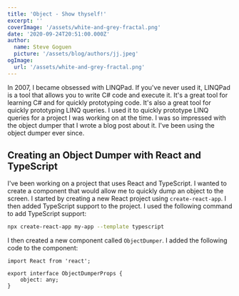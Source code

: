 ```yaml
---
title: 'Object - Show thyself!'
excerpt: ''
coverImage: '/assets/white-and-grey-fractal.png'
date: '2020-09-24T20:51:00.000Z'
author:
  name: Steve Goguen
  picture: '/assets/blog/authors/jj.jpeg'
ogImage:
  url: '/assets/white-and-grey-fractal.png'
---
```


In 2007, I became obsessed with LINQPad.  If you've never used it, LINQPad is a tool that allows you to write C# code and execute it.  It's a great tool for learning C# and for quickly prototyping code.  It's also a great tool for quickly prototyping LINQ queries.  I used it to quickly prototype LINQ queries for a project I was working on at the time.  I was so impressed with the object dumper that I wrote a blog post about it.  I've been using the object dumper ever since.

## Creating an Object Dumper with React and TypeScript

I've been working on a project that uses React and TypeScript.  I wanted to create a component that would allow me to quickly dump an object to the screen.  I started by creating a new React project using `create-react-app`.  I then added TypeScript support to the project.  I used the following command to add TypeScript support:

```bash
npx create-react-app my-app --template typescript
```

I then created a new component called `ObjectDumper`.  I added the following code to the component:

```tsx
import React from 'react';

export interface ObjectDumperProps {
    object: any;
}
```